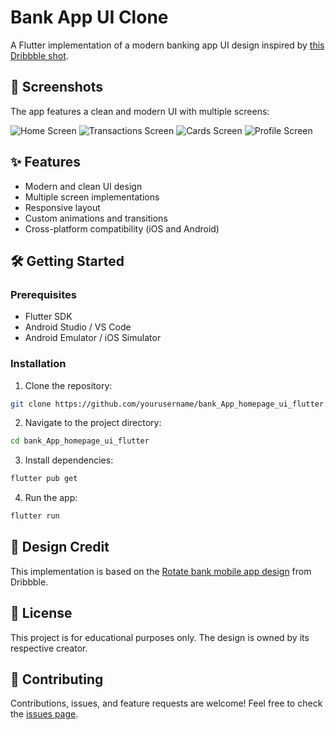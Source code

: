 # Bank App UI Clone

A Flutter implementation of a modern banking app UI design inspired by [this Dribbble shot](https://dribbble.com/shots/16824321-Rotate-bank-mobile-app-design).

## 📱 Screenshots

The app features a clean and modern UI with multiple screens:

![Home Screen](https://user-images.githubusercontent.com/90054585/213573823-9543334e-b48a-4ea0-8098-d71fe6383f83.png)
![Transactions Screen](https://user-images.githubusercontent.com/90054585/213573833-6a8ea0ed-474e-4730-9091-618ad237e8c7.png)
![Cards Screen](https://user-images.githubusercontent.com/90054585/213573836-71459217-b033-4dd5-96e3-21126a91e5cf.png)
![Profile Screen](https://user-images.githubusercontent.com/90054585/213573840-913531c7-c68b-4703-852f-d4abe4af5f67.png)

## ✨ Features

- Modern and clean UI design
- Multiple screen implementations
- Responsive layout
- Custom animations and transitions
- Cross-platform compatibility (iOS and Android)

## 🛠️ Getting Started

### Prerequisites

- Flutter SDK
- Android Studio / VS Code
- Android Emulator / iOS Simulator

### Installation

1. Clone the repository:
```bash
git clone https://github.com/yourusername/bank_App_homepage_ui_flutter.git
```

2. Navigate to the project directory:
```bash
cd bank_App_homepage_ui_flutter
```

3. Install dependencies:
```bash
flutter pub get
```

4. Run the app:
```bash
flutter run
```

## 🎨 Design Credit

This implementation is based on the [Rotate bank mobile app design](https://dribbble.com/shots/16824321-Rotate-bank-mobile-app-design) from Dribbble.

## 📄 License

This project is for educational purposes only. The design is owned by its respective creator.

## 🤝 Contributing

Contributions, issues, and feature requests are welcome! Feel free to check the [issues page](https://github.com/yourusername/bank_App_homepage_ui_flutter/issues).



